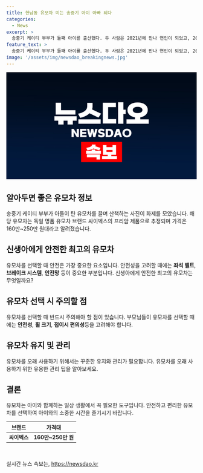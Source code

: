 ```yaml
---
title: 한남동 유모차 미는 송중기 아이 아빠 되다
categories:
  - News
excerpt: >
  송중기 케이티 부부가 둘째 아이를 출산했다. 두 사람은 2021년에 만나 연인이 되었고, 2022년에는 열애를 공개했으며, 2023년에 혼인신고와 임신 소식을 전했다. 송중기는 아내의 고향 로마에서 아기를 만났고, 아내와 아이가 모두 건강하다고 밝혔다. 송중기는 육아에 집중하며 한남동에서 아들이 탄 유모차를 직접 끌며 산책하는 모습을 보였다. 해당 유모차는 독일 명품 브랜드 싸이벡스의 제품으로 추정되며, 가격은 160만~250만 원대로 알려졌다. 이 밖에도 송중기는 영화 보고타와 넷플릭스 드라마 로맨틱 어나니머스에 출연할 예정이다.
feature_text: >
  송중기 케이티 부부가 둘째 아이를 출산했다. 두 사람은 2021년에 만나 연인이 되었고, 2022년에는 열애를 공개했으며, 2023년에 혼인신고와 임신 소식을 전했다. 송중기는 아내의 고향 로마에서 아기를 만났고, 아내와 아이가 모두 건강하다고 밝혔다. 송중기는 육아에 집중하며 한남동에서 아들이 탄 유모차를 직접 끌며 산책하는 모습을 보였다. 해당 유모차는 독일 명품 브랜드 싸이벡스의 제품으로 추정되며, 가격은 160만~250만 원대로 알려졌다. 이 밖에도 송중기는 영화 보고타와 넷플릭스 드라마 로맨틱 어나니머스에 출연할 예정이다.
image: '/assets/img/newsdao_breakingnews.jpg'
---
```


<p><img src="/assets/img/newsdao_breakingnews.jpg" alt="bookingtag 속보" /></p>

<h2 data-ke-size="size26">알아두면 좋은 유모차 정보</h2>

<p data-ke-size="size16">송중기 케이티 부부가 아들이 탄 유모차를 끌며 산책하는 사진이 화제를 모았습니다. 해당 유모차는 독일 명품 유모차 브랜드 싸이벡스의 프리암 제품으로 추정되며 가격은 160만~250만 원대라고 알려졌습니다.</p>

<h2 data-ke-size="size26">신생아에게 안전한 최고의 유모차</h2>

<p data-ke-size="size16">유모차를 선택할 때 안전은 가장 중요한 요소입니다. 안전성을 고려할 때에는 <b>좌석 벨트</b>, <b>브레이크 시스템</b>, <b>안전망</b> 등이 중요한 부분입니다. 신생아에게 안전한 최고의 유모차는 무엇일까요?</p>

<h2 data-ke-size="size26">유모차 선택 시 주의할 점</h2>

<p data-ke-size="size16">유모차를 선택할 때 반드시 주의해야 할 점이 있습니다. 부모님들이 유모차를 선택할 때에는 <b>안전성</b>, <b>휠 크기</b>, <b>접이시 편의성</b>등을 고려해야 합니다.</p>

<h2 data-ke-size="size26">유모차 유지 및 관리</h2>

<p data-ke-size="size16">유모차를 오래 사용하기 위해서는 꾸준한 유지와 관리가 필요합니다. 유모차를 오래 사용하기 위한 유용한 관리 팁을 알아보세요.</p>

<h2 data-ke-size="size26">결론</h2>

<p data-ke-size="size16">유모차는 아이와 함께하는 일상 생활에서 꼭 필요한 도구입니다. 안전하고 편리한 유모차를 선택하여 아이와의 소중한 시간을 즐기시기 바랍니다.</p>

<table>
    <thead>
        <tr>
            <th>브랜드</th>
            <th>가격대</th>
        </tr>
    </thead>
    <tbody>
        <tr>
            <td style="text-align: center; height: 17px;"><b>싸이벡스</b></td>
            <td style="text-align: center; height: 17px;"><b>160만~250만 원</b></td>
        </tr>
    </tbody>
</table>

<p data-ke-size="size16">&nbsp;</p>
실시간 뉴스 속보는, <a href="https://newsdao.kr" rel="dofollow">https://newsdao.kr</a>


